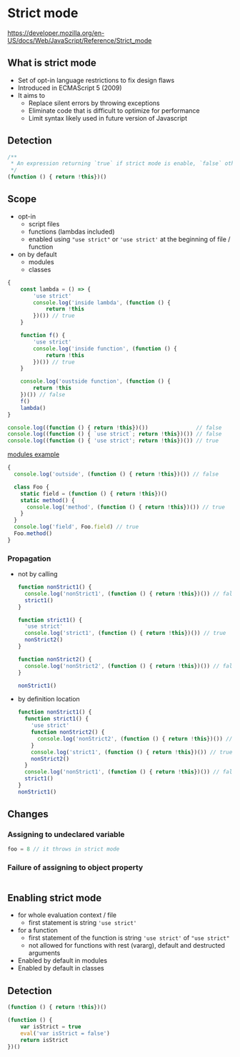 # Strict mode

<!-- TODO remove -->
https://developer.mozilla.org/en-US/docs/Web/JavaScript/Reference/Strict_mode

## What is strict mode

* Set of opt-in language restrictions to fix design flaws 
* Introduced in ECMAScript 5 (2009)
* It aims to
  * Replace silent errors by throwing exceptions
  * Eliminate code that is difficult to optimize for performance
  * Limit syntax likely used in future version of Javascript

## Detection

```javascript
/**
 * An expression returning `true` if strict mode is enable, `false` otherwise
 */
(function () { return !this})()
```

## Scope

* opt-in
  * script files
  * functions (lambdas included)
  * enabled using `"use strict"` or `'use strict'` at the beginning of file / function 
* on by default
  * modules
  * classes

```javascript
{
    const lambda = () => {
        'use strict'
        console.log('inside lambda', (function () {
            return !this
        })()) // true
    }

    function f() {
        'use strict'
        console.log('inside function', (function () {
            return !this
        })()) // true
    }

    console.log('oustside function', (function () {
        return !this
    })()) // false
    f()
    lambda()
}
```

```javascript
console.log((function () { return !this})())               // false
console.log((function () { `use strict`; return !this})()) // false
console.log((function () { 'use strict'; return !this})()) // true
```

[modules example](demo/strict-mode/modules.html)

```javascript
{
  console.log('outside', (function () { return !this})()) // false

  class Foo {
    static field = (function () { return !this})()
    static method() {
      console.log('method', (function () { return !this})()) // true
    }
  }
  console.log('field', Foo.field) // true
  Foo.method()
}
```

### Propagation

* not by calling

  ```javascript
  function nonStrict1() {
    console.log('nonStrict1', (function () { return !this})()) // false
    strict1()
  }
  
  function strict1() {
    'use strict'
    console.log('strict1', (function () { return !this})()) // true
    nonStrict2()
  }
  
  function nonStrict2() {
    console.log('nonStrict2', (function () { return !this})()) // false
  }
  
  nonStrict1()
  ```
  
* by definition location

  ```javascript
  function nonStrict1() {
    function strict1() {
      'use strict'
      function nonStrict2() {
        console.log('nonStrict2', (function () { return !this})()) // true
      }
      console.log('strict1', (function () { return !this})()) // true
      nonStrict2()
    }
    console.log('nonStrict1', (function () { return !this})()) // false
    strict1()
  }
  nonStrict1()
  ```

## Changes

### Assigning to undeclared variable

```javascript
foo = 8 // it throws in strict mode
```

### Failure of assigning to object property

```javascript

```

## Enabling strict mode

* for whole evaluation context / file
  * first statement is string `'use strict'`
* for a function
  * first statement of the function is string `'use strict'` of `"use strict"`
  * not allowed for functions with rest (vararg), default and destructed arguments
* Enabled by default in modules
* Enabled by default in classes

## Detection

```javascript
(function () { return !this})()
```

```javascript
(function () {
    var isStrict = true
    eval('var isStrict = false')
    return isStrict
})()
```
